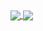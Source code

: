 <a href="https://github.com/13dev">
  <img align="center" src="https://github-readme-stats.vercel.app/api?username=13dev&show_icons=true&include_all_commits=true&line_height=21" />
</a>
<a href="https://github.com/13dev">
  <img align="center" src="https://github-readme-stats.vercel.app/api/top-langs/?username=13dev&layout=compact" />
</a>
